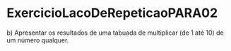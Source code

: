 # ExercicioLacoDeRepeticaoPARA02
b)   Apresentar os resultados de uma tabuada de multiplicar (de 1 até 10) de um número qualquer. 

